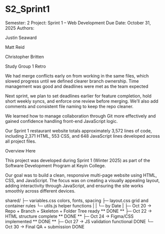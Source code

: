 # S2_Sprint1

Semester: 2
Project: Sprint 1 – Web Development
Due Date: October 31, 2025
Authors:

Justin Seaward

Matt Reid

Christopher Britten

Study Group 1 Retro

We had merge conflicts early on from working in the same files, which slowed progress until we defined clearer branch ownership. Time management was good and deadlines were met as the team expected

Next sprint, we plan to set deadlines earlier for feature completion, hold short weekly syncs, and enforce one review before merging. We’ll also add comments and consistent file naming to keep the repo cleaner.

We learned how to manage collaboration through Git more effectively and gained confidence handling front-end JavaScript logic.

Our Sprint 1 restaurant website totals approximately 3,572 lines of code, including 2,371 HTML, 553 CSS, and 648 JavaScript lines developed across all project files.

Overview Here

This project was developed during Sprint 1 (Winter 2025) as part of the Software Development Program at Keyin College.

Our goal was to build a clean, responsive multi-page website using HTML, CSS, and JavaScript.
The focus was on creating a visually appealing layout, adding interactivity through JavaScript, and ensuring the site works smoothly across different devices.

shared/
├─ variables.css colors, fonts, spacing
├─ layout.css grid and container rules
└─ utils.js helper functions
|
|
└─ by Date
|
├─ Oct 20 → Repo + Branch + Skeleton + Folder Tree ready ** DONE **
├─ Oct 22 → HTML structure complete ** DONE **
├─ Oct 24 → Figma/CSS implemented ** DONE **
├─ Oct 27 → JS validation functional DONE
└─ Oct 30 → Final QA + submission DONE
